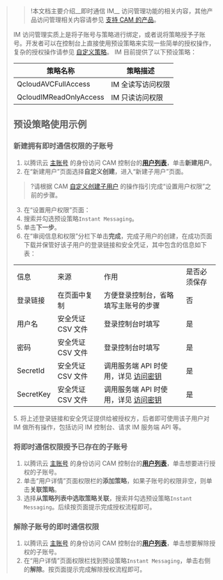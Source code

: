>>!本文档主要介绍__即时通信 IM__ 访问管理功能的相关内容，其他产品访问管理相关内容请参见 [支持 CAM 的产品](https://intl.cloud.tencent.com/document/product/598/10588)。
>
>IM 访问管理实质上是将子账号与策略进行绑定，或者说将策略授予子账号。开发者可以在控制台上直接使用预设策略来实现一些简单的授权操作，复杂的授权操作请参见 [自定义策略](https://intl.cloud.tencent.com/document/product/1047/38088)。
>IM 目前提供了以下预设策略：
>
><table class="table"><thead><tr><th>策略名称</th><th>策略描述</th></tr></thead>
><tbody><tr><td>QcloudAVCFullAccess</td><td>IM 全读写访问权限</td></tr>
><tr><td>QcloudIMReadOnlyAccess</td><td>IM 只读访问权限</td></tr></tbody></table>
>
>## 预设策略使用示例
>
>### 新建拥有即时通信权限的子账号
>
>
>1. 以腾讯云 [主账号](https://intl.cloud.tencent.com/document/product/598/32633) 的身份访问 CAM 控制台的[**用户列表**](https://console.cloud.tencent.com/cam)，单击**新建用户**。
>2. 在“新建用户”页面选择**自定义创建**，进入“新建子用户”页面。
>>?请根据 CAM [自定义创建子用户](https://intl.cloud.tencent.com/document/product/598/13674) 的操作指引完成“设置用户权限”之前的步骤。
>3. 在“设置用户权限”页面：
>  1. 搜索并勾选预设策略`Instant Messaging`。
>  2. 单击**下一步**。
>4. 在“审阅信息和权限”分栏下单击**完成**，完成子用户的创建，在成功页面下载并保管好该子用户的登录链接和安全凭证，其中包含的信息如下表：
><table class="table"><tbody><tr><td>信息</td><td>来源</td><td>作用</td><td>是否必须保存</td></tr>
><tr><td>登录链接</td><td>在页面中复制</td><td>方便登录控制台，省略填写主账号的步骤</td><td>否</td></tr>
><tr><td>用户名</td><td>安全凭证 CSV 文件</td><td>登录控制台时填写</td><td>是</td></tr>
><tr><td>密码</td><td>安全凭证 CSV 文件</td><td>登录控制台时填写</td><td>是</td></tr>
><tr><td>SecretId</td><td>安全凭证 CSV 文件</td><td>调用服务端 API 时使用，详见 <a href="https://intl.cloud.tencent.com/document/product/598/32675" target="_blank">访问密钥</a></td><td>是</td></tr>
><tr><td>SecretKey</td><td>安全凭证 CSV 文件</td><td>调用服务端 API 时使用，详见 <a href="https://intl.cloud.tencent.com/document/product/598/32675" target="_blank">访问密钥</a></td><td>是</td></tr></tbody></table>
>5. 将上述登录链接和安全凭证提供给被授权方，后者即可使用该子用户对 IM 做所有操作，包括访问 IM 控制台、请求 IM 服务端 API 等。
>
>### 将即时通信权限授予已存在的子账号
>
>
>1. 以腾讯云 [主账号](https://intl.cloud.tencent.com/document/product/598/32633) 的身份访问 CAM 控制台的[**用户列表**](https://console.cloud.tencent.com/cam)，单击想要进行授权的子账号。
>2. 单击“用户详情”页面权限栏的**添加策略**，如果子账号的权限非空，则单击**关联策略**。
>3. 选择**从策略列表中选取策略关联**，搜索并勾选预设策略`Instant Messaging`。后续按页面提示完成授权流程即可。
>
>
>### 解除子账号的即时通信权限
>
>
>1. 以腾讯云 [主账号](https://intl.cloud.tencent.com/document/product/598/32633) 的身份访问 CAM 控制台的[**用户列表**](https://console.cloud.tencent.com/cam)，单击想要解除授权的子账号。
>2. 在“用户详情”页面权限栏找到预设策略`Instant Messaging`，单击右侧的**解除**。按页面提示完成解除授权流程即可。
